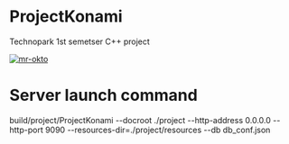 # ProjectKonami
Technopark 1st semetser C++ project

[![mr-okto](https://circleci.com/gh/mr-okto/ProjectKonami/tree/dev.svg?style=svg)](https://circleci.com/gh/mr-okto/ProjectKonami)

# Server launch command
build/project/ProjectKonami --docroot ./project --http-address 0.0.0.0 --http-port 9090 --resources-dir=./project/resources --db db_conf.json 
